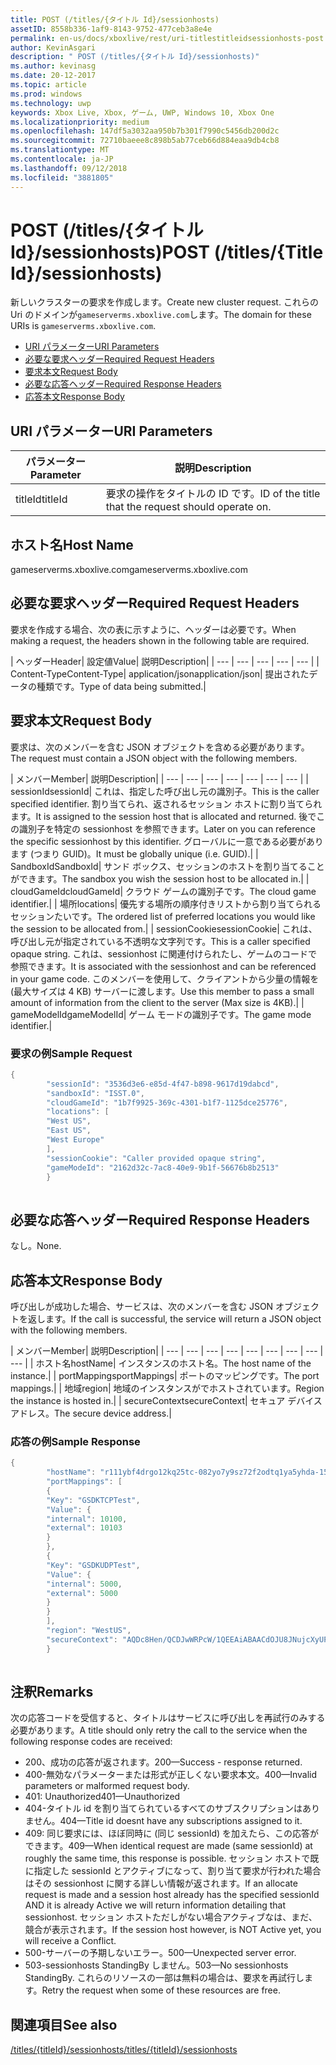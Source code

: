 ```yaml
---
title: POST (/titles/{タイトル Id}/sessionhosts)
assetID: 8558b336-1af9-8143-9752-477ceb3a8e4e
permalink: en-us/docs/xboxlive/rest/uri-titlestitleidsessionhosts-post.html
author: KevinAsgari
description: " POST (/titles/{タイトル Id}/sessionhosts)"
ms.author: kevinasg
ms.date: 20-12-2017
ms.topic: article
ms.prod: windows
ms.technology: uwp
keywords: Xbox Live, Xbox, ゲーム, UWP, Windows 10, Xbox One
ms.localizationpriority: medium
ms.openlocfilehash: 147df5a3032aa950b7b301f7990c5456db200d2c
ms.sourcegitcommit: 72710baeee8c898b5ab77ceb66d884eaa9db4cb8
ms.translationtype: MT
ms.contentlocale: ja-JP
ms.lasthandoff: 09/12/2018
ms.locfileid: "3881805"
---
```

# <a name="post-titlestitle-idsessionhosts"></a><span data-ttu-id="d1f9b-104">POST (/titles/{タイトル Id}/sessionhosts)</span><span class="sxs-lookup"><span data-stu-id="d1f9b-104">POST (/titles/{Title Id}/sessionhosts)</span></span>
<span data-ttu-id="d1f9b-105">新しいクラスターの要求を作成します。</span><span class="sxs-lookup"><span data-stu-id="d1f9b-105">Create new cluster request.</span></span> <span data-ttu-id="d1f9b-106">これらの Uri のドメインが`gameserverms.xboxlive.com`します。</span><span class="sxs-lookup"><span data-stu-id="d1f9b-106">The domain for these URIs is `gameserverms.xboxlive.com`.</span></span>
 
  * [<span data-ttu-id="d1f9b-107">URI パラメーター</span><span class="sxs-lookup"><span data-stu-id="d1f9b-107">URI Parameters</span></span>](#ID4EX)
  * [<span data-ttu-id="d1f9b-108">必要な要求ヘッダー</span><span class="sxs-lookup"><span data-stu-id="d1f9b-108">Required Request Headers</span></span>](#ID4EGB)
  * [<span data-ttu-id="d1f9b-109">要求本文</span><span class="sxs-lookup"><span data-stu-id="d1f9b-109">Request Body</span></span>](#ID4E5B)
  * [<span data-ttu-id="d1f9b-110">必要な応答ヘッダー</span><span class="sxs-lookup"><span data-stu-id="d1f9b-110">Required Response Headers</span></span>](#ID4ELD)
  * [<span data-ttu-id="d1f9b-111">応答本文</span><span class="sxs-lookup"><span data-stu-id="d1f9b-111">Response Body</span></span>](#ID4ESD)
 
<a id="ID4EX"></a>

 
## <a name="uri-parameters"></a><span data-ttu-id="d1f9b-112">URI パラメーター</span><span class="sxs-lookup"><span data-stu-id="d1f9b-112">URI Parameters</span></span>
 
| <span data-ttu-id="d1f9b-113">パラメーター</span><span class="sxs-lookup"><span data-stu-id="d1f9b-113">Parameter</span></span>| <span data-ttu-id="d1f9b-114">説明</span><span class="sxs-lookup"><span data-stu-id="d1f9b-114">Description</span></span>| 
| --- | --- | 
| <span data-ttu-id="d1f9b-115">titleId</span><span class="sxs-lookup"><span data-stu-id="d1f9b-115">titleId</span></span>| <span data-ttu-id="d1f9b-116">要求の操作をタイトルの ID です。</span><span class="sxs-lookup"><span data-stu-id="d1f9b-116">ID of the title that the request should operate on.</span></span>| 
  
<a id="ID5EG"></a>

 
## <a name="host-name"></a><span data-ttu-id="d1f9b-117">ホスト名</span><span class="sxs-lookup"><span data-stu-id="d1f9b-117">Host Name</span></span>

<span data-ttu-id="d1f9b-118">gameserverms.xboxlive.com</span><span class="sxs-lookup"><span data-stu-id="d1f9b-118">gameserverms.xboxlive.com</span></span>
 
<a id="ID4EGB"></a>

 
## <a name="required-request-headers"></a><span data-ttu-id="d1f9b-119">必要な要求ヘッダー</span><span class="sxs-lookup"><span data-stu-id="d1f9b-119">Required Request Headers</span></span>
 
<span data-ttu-id="d1f9b-120">要求を作成する場合、次の表に示すように、ヘッダーは必要です。</span><span class="sxs-lookup"><span data-stu-id="d1f9b-120">When making a request, the headers shown in the following table are required.</span></span>
 
| <span data-ttu-id="d1f9b-121">ヘッダー</span><span class="sxs-lookup"><span data-stu-id="d1f9b-121">Header</span></span>| <span data-ttu-id="d1f9b-122">設定値</span><span class="sxs-lookup"><span data-stu-id="d1f9b-122">Value</span></span>| <span data-ttu-id="d1f9b-123">説明</span><span class="sxs-lookup"><span data-stu-id="d1f9b-123">Description</span></span>| 
| --- | --- | --- | --- | --- | 
| <span data-ttu-id="d1f9b-124">Content-Type</span><span class="sxs-lookup"><span data-stu-id="d1f9b-124">Content-Type</span></span>| <span data-ttu-id="d1f9b-125">application/json</span><span class="sxs-lookup"><span data-stu-id="d1f9b-125">application/json</span></span>| <span data-ttu-id="d1f9b-126">提出されたデータの種類です。</span><span class="sxs-lookup"><span data-stu-id="d1f9b-126">Type of data being submitted.</span></span>| 
  
<a id="ID4E5B"></a>

 
## <a name="request-body"></a><span data-ttu-id="d1f9b-127">要求本文</span><span class="sxs-lookup"><span data-stu-id="d1f9b-127">Request Body</span></span>
 
<span data-ttu-id="d1f9b-128">要求は、次のメンバーを含む JSON オブジェクトを含める必要があります。</span><span class="sxs-lookup"><span data-stu-id="d1f9b-128">The request must contain a JSON object with the following members.</span></span>
 
| <span data-ttu-id="d1f9b-129">メンバー</span><span class="sxs-lookup"><span data-stu-id="d1f9b-129">Member</span></span>| <span data-ttu-id="d1f9b-130">説明</span><span class="sxs-lookup"><span data-stu-id="d1f9b-130">Description</span></span>| 
| --- | --- | --- | --- | --- | --- | --- | 
| <span data-ttu-id="d1f9b-131">sessionId</span><span class="sxs-lookup"><span data-stu-id="d1f9b-131">sessionId</span></span>| <span data-ttu-id="d1f9b-132">これは、指定した呼び出し元の識別子。</span><span class="sxs-lookup"><span data-stu-id="d1f9b-132">This is the caller specified identifier.</span></span> <span data-ttu-id="d1f9b-133">割り当てられ、返されるセッション ホストに割り当てられます。</span><span class="sxs-lookup"><span data-stu-id="d1f9b-133">It is assigned to the session host that is allocated and returned.</span></span> <span data-ttu-id="d1f9b-134">後でこの識別子を特定の sessionhost を参照できます。</span><span class="sxs-lookup"><span data-stu-id="d1f9b-134">Later on you can reference the specific sessionhost by this identifier.</span></span> <span data-ttu-id="d1f9b-135">グローバルに一意である必要があります (つまり GUID)。</span><span class="sxs-lookup"><span data-stu-id="d1f9b-135">It must be globally unique (i.e. GUID).</span></span>| 
| <span data-ttu-id="d1f9b-136">SandboxId</span><span class="sxs-lookup"><span data-stu-id="d1f9b-136">SandboxId</span></span>| <span data-ttu-id="d1f9b-137">サンド ボックス、セッションのホストを割り当てることができます。</span><span class="sxs-lookup"><span data-stu-id="d1f9b-137">The sandbox you wish the session host to be allocated in.</span></span>| 
| <span data-ttu-id="d1f9b-138">cloudGameId</span><span class="sxs-lookup"><span data-stu-id="d1f9b-138">cloudGameId</span></span>| <span data-ttu-id="d1f9b-139">クラウド ゲームの識別子です。</span><span class="sxs-lookup"><span data-stu-id="d1f9b-139">The cloud game identifier.</span></span>| 
| <span data-ttu-id="d1f9b-140">場所</span><span class="sxs-lookup"><span data-stu-id="d1f9b-140">locations</span></span>| <span data-ttu-id="d1f9b-141">優先する場所の順序付きリストから割り当てられるセッションたいです。</span><span class="sxs-lookup"><span data-stu-id="d1f9b-141">The ordered list of preferred locations you would like the session to be allocated from.</span></span>| 
| <span data-ttu-id="d1f9b-142">sessionCookie</span><span class="sxs-lookup"><span data-stu-id="d1f9b-142">sessionCookie</span></span>| <span data-ttu-id="d1f9b-143">これは、呼び出し元が指定されている不透明な文字列です。</span><span class="sxs-lookup"><span data-stu-id="d1f9b-143">This is a caller specified opaque string.</span></span> <span data-ttu-id="d1f9b-144">これは、sessionhost に関連付けられたし、ゲームのコードで参照できます。</span><span class="sxs-lookup"><span data-stu-id="d1f9b-144">It is associated with the sessionhost and can be referenced in your game code.</span></span> <span data-ttu-id="d1f9b-145">このメンバーを使用して、クライアントから少量の情報を (最大サイズは 4 KB) サーバーに渡します。</span><span class="sxs-lookup"><span data-stu-id="d1f9b-145">Use this member to pass a small amount of information from the client to the server (Max size is 4KB).</span></span>| 
| <span data-ttu-id="d1f9b-146">gameModelId</span><span class="sxs-lookup"><span data-stu-id="d1f9b-146">gameModelId</span></span>| <span data-ttu-id="d1f9b-147">ゲーム モードの識別子です。</span><span class="sxs-lookup"><span data-stu-id="d1f9b-147">The game mode identifier.</span></span>| 
 
<a id="ID4EDD"></a>

 
### <a name="sample-request"></a><span data-ttu-id="d1f9b-148">要求の例</span><span class="sxs-lookup"><span data-stu-id="d1f9b-148">Sample Request</span></span>
 

```cpp
{
        "sessionId": "3536d3e6-e85d-4f47-b898-9617d19dabcd",
        "sandboxId": "ISST.0",
        "cloudGameId": "1b7f9925-369c-4301-b1f7-1125dce25776",
        "locations": [
        "West US",
        "East US",
        "West Europe"
        ],
        "sessionCookie": "Caller provided opaque string",
        "gameModeId": "2162d32c-7ac8-40e9-9b1f-56676b8b2513"
        }
      
```

   
<a id="ID4ELD"></a>

 
## <a name="required-response-headers"></a><span data-ttu-id="d1f9b-149">必要な応答ヘッダー</span><span class="sxs-lookup"><span data-stu-id="d1f9b-149">Required Response Headers</span></span>
 
<span data-ttu-id="d1f9b-150">なし。</span><span class="sxs-lookup"><span data-stu-id="d1f9b-150">None.</span></span>
  
<a id="ID4ESD"></a>

 
## <a name="response-body"></a><span data-ttu-id="d1f9b-151">応答本文</span><span class="sxs-lookup"><span data-stu-id="d1f9b-151">Response Body</span></span>
 
<span data-ttu-id="d1f9b-152">呼び出しが成功した場合、サービスは、次のメンバーを含む JSON オブジェクトを返します。</span><span class="sxs-lookup"><span data-stu-id="d1f9b-152">If the call is successful, the service will return a JSON object with the following members.</span></span>
 
| <span data-ttu-id="d1f9b-153">メンバー</span><span class="sxs-lookup"><span data-stu-id="d1f9b-153">Member</span></span>| <span data-ttu-id="d1f9b-154">説明</span><span class="sxs-lookup"><span data-stu-id="d1f9b-154">Description</span></span>| 
| --- | --- | --- | --- | --- | --- | --- | --- | --- | 
| <span data-ttu-id="d1f9b-155">ホスト名</span><span class="sxs-lookup"><span data-stu-id="d1f9b-155">hostName</span></span>| <span data-ttu-id="d1f9b-156">インスタンスのホスト名。</span><span class="sxs-lookup"><span data-stu-id="d1f9b-156">The host name of the instance.</span></span>| 
| <span data-ttu-id="d1f9b-157">portMappings</span><span class="sxs-lookup"><span data-stu-id="d1f9b-157">portMappings</span></span>| <span data-ttu-id="d1f9b-158">ポートのマッピングです。</span><span class="sxs-lookup"><span data-stu-id="d1f9b-158">The port mappings.</span></span>| 
| <span data-ttu-id="d1f9b-159">地域</span><span class="sxs-lookup"><span data-stu-id="d1f9b-159">region</span></span>| <span data-ttu-id="d1f9b-160">地域のインスタンスがでホストされています。</span><span class="sxs-lookup"><span data-stu-id="d1f9b-160">Region the instance is hosted in.</span></span>| 
| <span data-ttu-id="d1f9b-161">secureContext</span><span class="sxs-lookup"><span data-stu-id="d1f9b-161">secureContext</span></span>| <span data-ttu-id="d1f9b-162">セキュア デバイス アドレス。</span><span class="sxs-lookup"><span data-stu-id="d1f9b-162">The secure device address.</span></span>| 
 
<a id="ID4ESE"></a>

 
### <a name="sample-response"></a><span data-ttu-id="d1f9b-163">応答の例</span><span class="sxs-lookup"><span data-stu-id="d1f9b-163">Sample Response</span></span>
 

```cpp
{
        "hostName": "r111ybf4drgo12kq25tc-082yo7y9sz72f2odtq1ya5yhda-155169995-ncus.cloudapp.net",
        "portMappings": [
        {
        "Key": "GSDKTCPTest",
        "Value": {
        "internal": 10100,
        "external": 10103
        }
        },
        {
        "Key": "GSDKUDPTest",
        "Value": {
        "internal": 5000,
        "external": 5000
        }
        }
        ],
        "region": "WestUS",
        "secureContext": "AQDc8Hen/QCDJwWRPcW/1QEEAiABAACdOJU8JNujcXyUPwUBCnue+g=="
        }
      
```

   
<a id="remarks"></a>

 
## <a name="remarks"></a><span data-ttu-id="d1f9b-164">注釈</span><span class="sxs-lookup"><span data-stu-id="d1f9b-164">Remarks</span></span>
 
<span data-ttu-id="d1f9b-165">次の応答コードを受信すると、タイトルはサービスに呼び出しを再試行のみする必要があります。</span><span class="sxs-lookup"><span data-stu-id="d1f9b-165">A title should only retry the call to the service when the following response codes are received:</span></span>
 
   * <span data-ttu-id="d1f9b-166">200、成功の応答が返されます。</span><span class="sxs-lookup"><span data-stu-id="d1f9b-166">200—Success - response returned.</span></span>
   * <span data-ttu-id="d1f9b-167">400-無効なパラメーターまたは形式が正しくない要求本文。</span><span class="sxs-lookup"><span data-stu-id="d1f9b-167">400—Invalid parameters or malformed request body.</span></span>
   * <span data-ttu-id="d1f9b-168">401: Unauthorized</span><span class="sxs-lookup"><span data-stu-id="d1f9b-168">401—Unauthorized</span></span>
   * <span data-ttu-id="d1f9b-169">404-タイトル id を割り当てられているすべてのサブスクリプションはありません。</span><span class="sxs-lookup"><span data-stu-id="d1f9b-169">404—Title id doesnt have any subscriptions assigned to it.</span></span>
   * <span data-ttu-id="d1f9b-170">409: 同じ要求には、ほぼ同時に (同じ sessionId) を加えたら、この応答ができます。</span><span class="sxs-lookup"><span data-stu-id="d1f9b-170">409—When identical request are made (same sessionId) at roughly the same time, this response is possible.</span></span> <span data-ttu-id="d1f9b-171">セッション ホストで既に指定した sessionId とアクティブになって、割り当て要求が行われた場合はその sessionhost に関する詳しい情報が返されます。</span><span class="sxs-lookup"><span data-stu-id="d1f9b-171">If an allocate request is made and a session host already has the specified sessionId AND it is already Active we will return information detailing that sessionhost.</span></span> <span data-ttu-id="d1f9b-172">セッション ホストただしがない場合アクティブなは、まだ、競合が表示されます。</span><span class="sxs-lookup"><span data-stu-id="d1f9b-172">If the session host however, is NOT Active yet, you will receive a Conflict.</span></span>
   * <span data-ttu-id="d1f9b-173">500-サーバーの予期しないエラー。</span><span class="sxs-lookup"><span data-stu-id="d1f9b-173">500—Unexpected server error.</span></span>
   * <span data-ttu-id="d1f9b-174">503-sessionhosts StandingBy しません。</span><span class="sxs-lookup"><span data-stu-id="d1f9b-174">503—No sessionhosts StandingBy.</span></span> <span data-ttu-id="d1f9b-175">これらのリソースの一部は無料の場合は、要求を再試行します。</span><span class="sxs-lookup"><span data-stu-id="d1f9b-175">Retry the request when some of these resources are free.</span></span>
   
<a id="ID4EFG"></a>

 
## <a name="see-also"></a><span data-ttu-id="d1f9b-176">関連項目</span><span class="sxs-lookup"><span data-stu-id="d1f9b-176">See also</span></span>
 [<span data-ttu-id="d1f9b-177">/titles/{titleId}/sessionhosts</span><span class="sxs-lookup"><span data-stu-id="d1f9b-177">/titles/{titleId}/sessionhosts</span></span>](uri-titlestitleidsessionhosts.md)

  